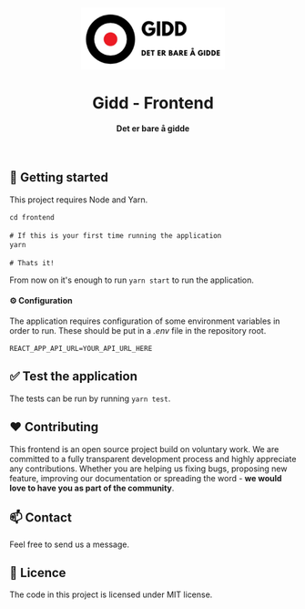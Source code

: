 <br/>
<p align="center">
    <a href="https://gitlab.stud.idi.ntnu.no/team-2-sysutv/idatt2106_2021_2" target="_blank">
        <img width="50%" src="../gidd.jpg" alt="Project logo">
    </a>
</p>


<h1 align="center">Gidd - Frontend</h1>

<h4 align="center">
    Det er bare å gidde
</h4>

<br/>


## 🚀 Getting started

This project requires Node and Yarn.
 

```
cd frontend

# If this is your first time running the application
yarn

# Thats it! 
```

From now on it's enough to run `yarn start` to run the application.


#### ⚙ Configuration
The application requires configuration of some environment variables in order to run. 
These should be put in a _.env_ file in the repository root.

```
REACT_APP_API_URL=YOUR_API_URL_HERE
```

## ✅ Test the application
The tests can be run by running `yarn test`.

## ❤ Contributing 
This frontend is an open source project build on voluntary work. 
We are committed to a fully transparent development process 
and highly appreciate any contributions. 
Whether you are helping us fixing bugs, proposing new feature, improving our documentation 
or spreading the word - **we would love to have you as part of the community**.

## 📫 Contact
Feel free to send us a message. 

## 📘 Licence 
The code in this project is licensed under MIT license.

